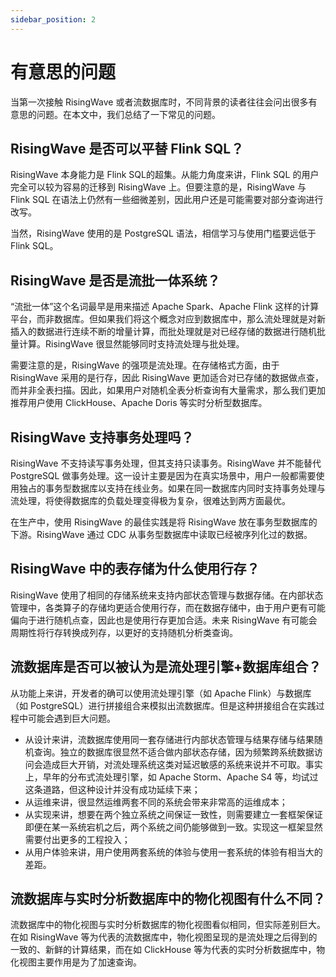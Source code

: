 ```yaml
---
sidebar_position: 2
---
```


# 有意思的问题

当第一次接触 RisingWave 或者流数据库时，不同背景的读者往往会问出很多有意思的问题。在本文中，我们总结了一下常见的问题。

## RisingWave 是否可以平替 Flink SQL？

RisingWave 本身能力是 Flink SQL的超集。从能力角度来讲，Flink SQL 的用户完全可以较为容易的迁移到 RisingWave 上。但要注意的是，RisingWave 与 Flink SQL 在语法上仍然有一些细微差别，因此用户还是可能需要对部分查询进行改写。

当然，RisingWave 使用的是 PostgreSQL 语法，相信学习与使用门槛要远低于 Flink SQL。


## RisingWave 是否是流批一体系统？

“流批一体”这个名词最早是用来描述 Apache Spark、Apache Flink 这样的计算平台，而非数据库。但如果我们将这个概念对应到数据库中，那么流处理就是对新插入的数据进行连续不断的增量计算，而批处理就是对已经存储的数据进行随机批量计算。RisingWave 很显然能够同时支持流处理与批处理。

需要注意的是，RisingWave 的强项是流处理。在存储格式方面，由于 RisingWave 采用的是行存，因此 RisingWave 更加适合对已存储的数据做点查，而并非全表扫描。因此，如果用户对随机全表分析查询有大量需求，那么我们更加推荐用户使用 ClickHouse、Apache Doris 等实时分析型数据库。

## RisingWave 支持事务处理吗？

RisingWave 不支持读写事务处理，但其支持只读事务。RisingWave 并不能替代 PostgreSQL 做事务处理。这一设计主要是因为在真实场景中，用户一般都需要使用独占的事务型数据库以支持在线业务。如果在同一数据库内同时支持事务处理与流处理，将使得数据库的负载处理变得极为复杂，很难达到两方面最优。

在生产中，使用 RisingWave 的最佳实践是将 RisingWave 放在事务型数据库的下游。RisingWave 通过 CDC 从事务型数据库中读取已经被序列化过的数据。


## RisingWave 中的表存储为什么使用行存？

RisingWave 使用了相同的存储系统来支持内部状态管理与数据存储。在内部状态管理中，各类算子的存储均更适合使用行存，而在数据存储中，由于用户更有可能偏向于进行随机点查，因此也是使用行存更加合适。未来 RisingWave 有可能会周期性将行存转换成列存，以更好的支持随机分析类查询。


## 流数据库是否可以被认为是流处理引擎+数据库组合？

从功能上来讲，开发者的确可以使用流处理引擎（如 Apache Flink）与数据库（如 PostgreSQL）进行拼接组合来模拟出流数据库。但是这种拼接组合在实践过程中可能会遇到巨大问题。

* 从设计来讲，流数据库使用同一套存储进行内部状态管理与结果存储与结果随机查询。独立的数据库很显然不适合做内部状态存储，因为频繁跨系统数据访问会造成巨大开销，对流处理系统这类对延迟敏感的系统来说并不可取。事实上，早年的分布式流处理引擎，如 Apache Storm、Apache S4 等，均试过这条道路，但这种设计并没有成功延续下来；
* 从运维来讲，很显然运维两套不同的系统会带来非常高的运维成本；
* 从实现来讲，想要在两个独立系统之间保证一致性，则需要建立一套框架保证即便在某一系统宕机之后，两个系统之间仍能够做到一致。实现这一框架显然需要付出更多的工程投入；
* 从用户体验来讲，用户使用两套系统的体验与使用一套系统的体验有相当大的差距。


## 流数据库与实时分析数据库中的物化视图有什么不同？

流数据库中的物化视图与实时分析数据库的物化视图看似相同，但实际差别巨大。
在如 RisingWave 等为代表的流数据库中，物化视图呈现的是流处理之后得到的一致的、新鲜的计算结果，而在如 ClickHouse 等为代表的实时分析数据库中，物化视图主要作用是为了加速查询。
